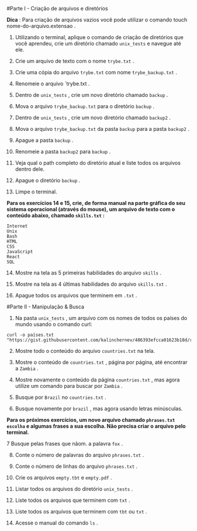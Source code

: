 #Parte I - Criação de arquivos e diretórios

**Dica** : Para criação de arquivos vazios você pode utilizar o comando touch nome-do-arquivo.extensao .

1. Utilizando o terminal, aplique o comando de criação de diretórios que você aprendeu, crie um diretório chamado `unix_tests` e navegue até ele.

2. Crie um arquivo de texto com o nome `trybe.txt` .

3. Crie uma cópia do arquivo `trybe.txt` com nome `trybe_backup.txt` .

4. Renomeie o arquivo `trybe.txt .

5. Dentro de `unix_tests` , crie um novo diretório chamado `backup` .

6. Mova o arquivo `trybe_backup.txt` para o diretório `backup` .

7. Dentro de `unix_tests` , crie um novo diretório chamado `backup2` .

8. Mova o arquivo `trybe_backup.txt` da pasta `backup` para a pasta `backup2` .

9. Apague a pasta `backup` .

10. Renomeie a pasta `backup2` para `backup` .

11. Veja qual o path completo do diretório atual e liste todos os arquivos dentro dele.

12. Apague o diretório `backup` .

13. Limpe o terminal.

**Para os exercícios 14 e 15, crie, de forma manual na parte gráfica do seu sistema operacional (através do mouse), um arquivo de texto com o conteúdo abaixo, chamado `skills.txt` :**

```
Internet
Unix
Bash
HTML
CSS
JavaScript
React
SQL
```

14. Mostre na tela as 5 primeiras habilidades do arquivo `skills` .

15. Mostre na tela as 4 últimas habilidades do arquivo `skills.txt` .

16. Apague todos os arquivos que terminem em `.txt` .

#Parte II - Manipulação & Busca

1. Na pasta `unix_tests` , um arquivo com os nomes de todos os países do mundo usando o comando curl:

```
curl -o países.txt "https://gist.githubusercontent.com/kalinchernev/486393efcca01623b18d/raw/daa24c9fea66afb7d68f8d69f0c4b8eeb9406e83/countries"
```

2. Mostre todo o conteúdo do arquivo `countries.txt` na tela.

3. Mostre o conteúdo de `countries.txt` , página por página, até encontrar a `Zambia` .

4. Mostre novamente o conteúdo da página `countries.txt` , mas agora utilize um comando para buscar por `Zambia` .

5. Busque por `Brazil` no `countries.txt` .

6. Busque novamente por `brazil` , mas agora usando letras minúsculas.

**Para os próximos exercícios, um novo arquivo chamado `phrases.txt escolha` e algumas frases a sua escolha. Não precisa criar o arquivo pelo terminal.**

7 Busque pelas frases que nãom. a palavra `fox` .

8. Conte o número de palavras do arquivo `phrases.txt` .

9. Conte o número de linhas do arquivo `phrases.txt` .

10. Crie os arquivos `empty.tbt` e `empty.pdf` .

1. Listar todos os arquivos do diretório `unix_tests` .

12. Liste todos os arquivos que terminem com `txt` .

13. Liste todos os arquivos que terminem com `tbt` ou `txt` .

14. Acesse o manual do comando `ls` .

